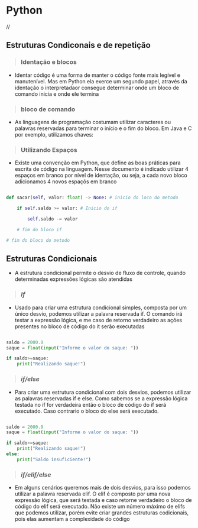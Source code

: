 # Python

//


## Estruturas Condiconais e de repetição

> ### Identação e blocos
- Identar código é uma forma de manter o código fonte mais legível e manutenível. Mas em Python ela exerce um segundo papel, através da identação o interpretadaor consegue determinar onde um bloco de comando inicia e onde ele termina

> ### bloco de comando
- As linguagens de programação costumam utilizar caracteres ou palavras reservadas para terminar o início e o fim do bloco. Em Java e C por exemplo, utilizamos chaves:

> ### Utilizando Espaços
- Existe uma convenção em Python, que define as boas práticas para escrita de código na linguagem. Nesse documento é indicado utilizar 4 espaços em branco por nível de identação, ou seja, a cada novo bloco adicionamos 4 novos espaçõs em branco
```python

def sacar(self, valor: float) -> None: # inicio do loco do metodo

    if self.saldo >= valor: # Inicio do if

        self.saldo -= valor

    # fim do bloco if

# fim do bloco do metodo    

```

## Estruturas Condicionais
- A estrutura condicional permite o desvio de fluxo de controle, quando determinadas expressões lógicas são atendidas

> ### *If*
- Usado para criar uma estrutura condicional simples, composta por um único desvio, podemos utilizar a palavra reservada if. O comando irá testar a expressão lógica, e me caso de retorno verdadeiro as ações presentes no bloco de código do it serão executadas 
```python

saldo = 2000.0
saque = float(input("Informe o valor do saque: "))

if saldo>=saque: 
    print("Realizando saque!")

```

> ### *if/else*
- Para criar uma estrutura condicional com dois desvios, podemos utilizar as palavras reservadas if e else. Como sabemos se a expressão lógica testada no if for verdadeira então o bloco de código do if será executado. Caso contrario o bloco do else será executado.
```python

saldo = 2000.0
saque = float(input("Informe o valor do saque: "))

if saldo>=saque: 
    print("Realizando saque!")
else:
    print("Saldo insuficiente!")

```

> ### *if/elif/else*
- Em alguns cenários queremos mais de dois desvios, para isso podemos utilizar a palavra reservada elif. O elif é composto por uma nova expressão lógica, que será testada e caso retorne verdadeiro o bloco de código do elif será executado. Não existe um número máximo de elifs que podemos utilizar, porém evite criar grandes estruturas codicionais, pois elas aumentam a complexidade do código

